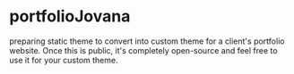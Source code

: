 # portfolioJovana
preparing static theme to convert into custom theme for a client's portfolio website. Once this is public, it's completely open-source and feel free to use it for your custom theme.
